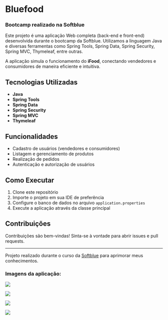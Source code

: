 # Bluefood

### Bootcamp realizado na Softblue

Este projeto é uma aplicação Web completa (back-end e front-end) desenvolvida durante o bootcamp da Softblue. Utilizamos a linguagem Java e diversas ferramentas como Spring Tools, Spring Data, Spring Security, Spring MVC, Thymeleaf, entre outras.

A aplicação simula o funcionamento do **iFood**, conectando vendedores e consumidores de maneira eficiente e intuitiva.

## Tecnologias Utilizadas

- **Java**
- **Spring Tools**
- **Spring Data**
- **Spring Security**
- **Spring MVC**
- **Thymeleaf**

## Funcionalidades

- Cadastro de usuários (vendedores e consumidores)
- Listagem e gerenciamento de produtos
- Realização de pedidos
- Autenticação e autorização de usuários

## Como Executar

1. Clone este repositório
2. Importe o projeto em sua IDE de preferência
3. Configure o banco de dados no arquivo `application.properties`
4. Execute a aplicação através da classe principal

## Contribuições

Contribuições são bem-vindas! Sinta-se à vontade para abrir issues e pull requests.

---
Projeto realizado durante o curso da [Softblue](https://www.softblue.com.br) para aprimorar meus conhecimentos.


<h3>Imagens da aplicação:</h3>
<p><img src="https://dsm01pap002files.storage.live.com/y4mNQHHUuajcJr0zCbyBnWRo3Aj5_X38tRdvn4K3qsTuo_ZqzdSCnEzebP2bWBP9Bj3EWN_TYxMxO0DwaUMvD9_Aovo6z1LqzHM1gHkl_0z8SP6kWoMhIxhjTTrsZHBOg8cQOtoutki7_PNogR0il9QEcSpczRXiDzrO9htRgrgWkXN5LqQzdjBrkyGp_tF9lcx?width=660&height=480&cropmode=none"/></p>
<p><img src="https://dsm01pap002files.storage.live.com/y4mwJpKVTR7W10-TVpuqgr63qRrjcBvyVll9mX0KNyEPJICjjWqsHpcUyEPq_fHRaP60V1qrCd92Pw_oMy3FPeRehMb_PpuD3-8GDkIYwk2b54hdYi8AD95G2S0Ljk8M7rtL5SjQI-zDo1R5G3Jb_f95hETV6jeJvlpnvfwQr0Sc8fu0Fw6A7s4yIzoFhTiMd7b?width=620&height=660&cropmode=none"/></p>
<p><img src="https://dsm01pap002files.storage.live.com/y4mOO2scOn8nzTHgrA5BVk97p87ri1hIrWV3q9Yfwa1zinXI6KZKRPMMMrX7uYuYXR8KeEAhxTtxbejzF7nQUh8b2J9QZ2VW7IBnlG0jBy92Ngy-9v4oHagGYHgHUpuuz9zZmBoJNAjyHoFVrxcgwiN0eMgJU6SzwIG97Qg9mQHxU7AlMRoJQ-PEsKqUc_YJk2W?width=527&height=660&cropmode=none"/></p>
<p><img src="https://dsm01pap002files.storage.live.com/y4mIe30xXLoFcfs_S8uOnPRRQYX2Coy232yVFujeoDnFRa4qbh0_9rAZqavGnhT_kr7-LAkuB045JH-DNtMsB3bI9zjPca6Ifpjrae2L5IgrYF6kZuNYLOclnOPS3Xw2fzrZ118oGf36DyV4awt8BPo9TiSSwSiVbm_I4GkiF2f6Y0TScIeQ84AOCk80A5zDRZJ?width=599&height=660&cropmode=none"/></p>

